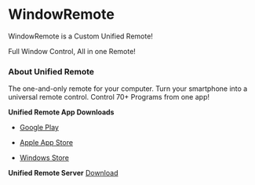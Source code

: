 # WindowRemote

WindowRemote is a Custom Unified Remote! 

Full Window Control, All in one Remote!


### About Unified Remote
The one-and-only remote for your computer. Turn your smartphone into a universal remote control. Control 70+ Programs from one app! 

**Unified Remote App Downloads**

* [Google Play](https://play.google.com/store/apps/details?id=com.Relmtech.RemotePaid)

* [Apple App Store](https://itunes.apple.com/us/app/unified-remote/id825534179?mt=8)

* [Windows Store](https://www.microsoft.com/en-us/store/apps/unified-remote/9nblggh083jx)


**Unified Remote Server** [Download](https://www.unifiedremote.com/download)
